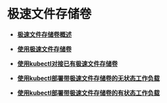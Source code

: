 # 极速文件存储卷<a name="cce_01_0125"></a>

-   **[极速文件存储卷概述](极速文件存储卷概述.md)**  

-   **[使用极速文件存储卷](使用极速文件存储卷.md)**  

-   **[使用kubectl对接已有极速文件存储卷](使用kubectl对接已有极速文件存储卷.md)**  

-   **[使用kubectl部署带极速文件存储卷的无状态工作负载](使用kubectl部署带极速文件存储卷的无状态工作负载.md)**  

-   **[使用kubectl部署带极速文件存储卷的有状态工作负载](使用kubectl部署带极速文件存储卷的有状态工作负载.md)**  


